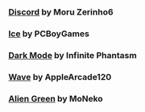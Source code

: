 ### [Discord](/Discord/Modules) by Moru Zerinho6

### [Ice](/Ice/Modules) by PCBoyGames

### [Dark Mode](/Dark%20Mode/Modules) by Infinite Phantasm

### [Wave](/Wave/Modules) by AppleArcade120

### [Alien Green](/Alien%20Green/Modules) by MoNeko
